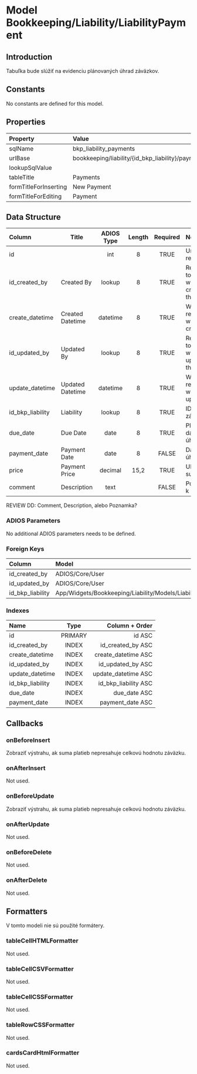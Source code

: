 # Model Bookkeeping/Liability/LiabilityPayment

## Introduction

Tabuľka bude slúžiť na evidenciu plánovaných úhrad záväzkov.

## Constants

No constants are defined for this model.

## Properties

| Property              | Value                                             |
| :-------------------- | :------------------------------------------------ |
| sqlName               | bkp_liability_payments                            |
| urlBase               | bookkeeping/liability/{id_bkp_liability}/payments |
| lookupSqlValue        |                                                   |
| tableTitle            | Payments                                          |
| formTitleForInserting | New Payment                                       |
| formTitleForEditing   | Payment                                           |


## Data Structure

| Column           | Title            | ADIOS Type | Length | Required | Notes                                    |
| :--------------- | ---------------- | :--------: | :----: | :------: | :--------------------------------------- |
| id               |                  |    int     |   8    |   TRUE   | Unique record ID                         |
| id_created_by    | Created By       |   lookup   |   8    |   TRUE   | Reference to user who created the record |
| create_datetime  | Created Datetime |  datetime  |   8    |   TRUE   | When the record was created              |
| id_updated_by    | Updated By       |   lookup   |   8    |   TRUE   | Reference to user who updated the record |
| update_datetime  | Updated Datetime |  datetime  |   8    |   TRUE   | When the record was updated              |
| id_bkp_liability | Liability        |   lookup   |   8    |   TRUE   | ID záväzku                               |
| due_date         | Due Date         |    date    |   8    |   TRUE   | Plánovaný dátum úhrady                   |
| payment_date     | Payment Date     |    date    |   8    |  FALSE   | Dátum úhrady                             |
| price            | Payment Price    |  decimal   |  15,2  |   TRUE   | Uhradená suma                            |
| comment          | Description      |    text    |        |  FALSE   | Poznámka k úhrade                        |

REVIEW DD: Comment, Description, alebo Poznamka?

### ADIOS Parameters

No additional ADIOS parameters needs to be defined.

### Foreign Keys

| Column           | Model                                              | Relation | OnUpdate | OnDelete |
| :--------------- | :------------------------------------------------- | :------: | -------- | -------- |
| id_created_by    | ADIOS/Core/User                                    |   1:N    | Cascade  | Cascade  |
| id_updated_by    | ADIOS/Core/User                                    |   1:N    | Cascade  | Cascade  |
| id_bkp_liability | App/Widgets/Bookkeeping/Liability/Models/Liability |   1:N    | Cascade  | Cascade  |

### Indexes

| Name             |  Type   |       Column + Order |
| :--------------- | :-----: | -------------------: |
| id               | PRIMARY |               id ASC |
| id_created_by    |  INDEX  |    id_created_by ASC |
| create_datetime  |  INDEX  |  create_datetime ASC |
| id_updated_by    |  INDEX  |    id_updated_by ASC |
| update_datetime  |  INDEX  |  update_datetime ASC |
| id_bkp_liability |  INDEX  | id_bkp_liability ASC |
| due_date         |  INDEX  |         due_date ASC |
| payment_date     |  INDEX  |     payment_date ASC |

## Callbacks

### onBeforeInsert

Zobraziť výstrahu, ak suma platieb nepresahuje celkovú hodnotu záväzku.

### onAfterInsert

Not used.

### onBeforeUpdate

Zobraziť výstrahu, ak suma platieb nepresahuje celkovú hodnotu záväzku.

### onAfterUpdate

Not used.

### onBeforeDelete

Not used.

### onAfterDelete

Not used.

## Formatters

V tomto modeli nie sú použité formátery.

### tableCellHTMLFormatter

Not used.

### tableCellCSVFormatter

Not used.

### tableCellCSSFormatter

Not used.

### tableRowCSSFormatter

Not used.

### cardsCardHtmlFormatter

Not used.
